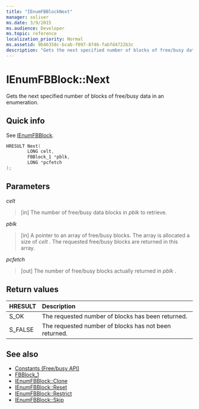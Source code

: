 ```yaml
---
title: "IEnumFBBlockNext"
manager: soliver
ms.date: 3/9/2015
ms.audience: Developer
ms.topic: reference
localization_priority: Normal
ms.assetid: 9b46358c-bcab-f097-8746-fabfd4722b3c
description: "Gets the next specified number of blocks of free/busy data in an enumeration."
---
```


# IEnumFBBlock::Next

Gets the next specified number of blocks of free/busy data in an enumeration.
  
## Quick info

See [IEnumFBBlock](ienumfbblock.md).
  
```cpp
HRESULT Next(  
        LONG celt,
        FBBlock_1 *pblk,
        LONG *pcfetch
);
```

## Parameters

_celt_
  
> [in] The number of free/busy data blocks in  *pblk*  to retrieve. 
    
_pblk_
  
> [in] A pointer to an array of free/busy blocks. The array is allocated a size of  *celt*  . The requested free/busy blocks are returned in this array. 
    
_pcfetch_
  
> [out] The number of free/busy blocks actually returned in  *pblk*  . 
    
## Return values

|**HRESULT**|**Description**|
|:-----|:-----|
|S_OK  <br/> |The requested number of blocks has been returned.  <br/> |
|S_FALSE  <br/> |The requested number of blocks has not been returned.  <br/> |
   
## See also

- [Constants (Free/busy API)](constants-free-busy-api.md)  
- [FBBlock_1](fbblock_1.md)  
- [IEnumFBBlock::Clone](ienumfbblock-clone.md)  
- [IEnumFBBlock::Reset](ienumfbblock-reset.md)  
- [IEnumFBBlock::Restrict](ienumfbblock-restrict.md)  
- [IEnumFBBlock::Skip](ienumfbblock-skip.md)

